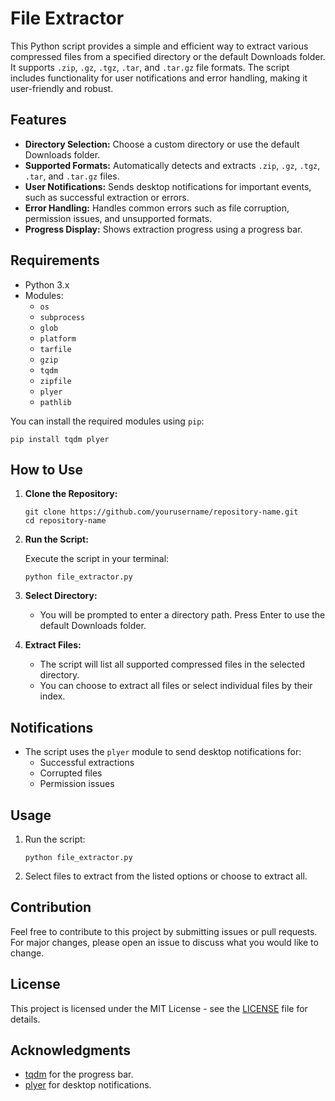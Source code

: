 # File Extractor

This Python script provides a simple and efficient way to extract various compressed files from a specified directory or the default Downloads folder. It supports `.zip`, `.gz`, `.tgz`, `.tar`, and `.tar.gz` file formats. The script includes functionality for user notifications and error handling, making it user-friendly and robust.

## Features

- **Directory Selection:** Choose a custom directory or use the default Downloads folder.
- **Supported Formats:** Automatically detects and extracts `.zip`, `.gz`, `.tgz`, `.tar`, and `.tar.gz` files.
- **User Notifications:** Sends desktop notifications for important events, such as successful extraction or errors.
- **Error Handling:** Handles common errors such as file corruption, permission issues, and unsupported formats.
- **Progress Display:** Shows extraction progress using a progress bar.

## Requirements

- Python 3.x
- Modules:
  - `os`
  - `subprocess`
  - `glob`
  - `platform`
  - `tarfile`
  - `gzip`
  - `tqdm`
  - `zipfile`
  - `plyer`
  - `pathlib`

You can install the required modules using `pip`:

```
pip install tqdm plyer
```

## How to Use

1. **Clone the Repository:**

   ```
   git clone https://github.com/yourusername/repository-name.git
   cd repository-name
   ```

2. **Run the Script:**

   Execute the script in your terminal:

   ```
   python file_extractor.py
   ```

3. **Select Directory:**

   - You will be prompted to enter a directory path. Press Enter to use the default Downloads folder.

4. **Extract Files:**

   - The script will list all supported compressed files in the selected directory.
   - You can choose to extract all files or select individual files by their index.

## Notifications

- The script uses the `plyer` module to send desktop notifications for:
  - Successful extractions
  - Corrupted files
  - Permission issues

## Usage

1. Run the script:

   ```
   python file_extractor.py
   ```

2. Select files to extract from the listed options or choose to extract all.

## Contribution

Feel free to contribute to this project by submitting issues or pull requests. For major changes, please open an issue to discuss what you would like to change.

## License

This project is licensed under the MIT License - see the [LICENSE](LICENSE) file for details.

## Acknowledgments

- [tqdm](https://github.com/tqdm/tqdm) for the progress bar.
- [plyer](https://github.com/kivy/plyer) for desktop notifications.
